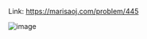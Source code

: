 Link: https://marisaoj.com/problem/445

![image](https://github.com/user-attachments/assets/c6f83423-c8be-4399-be51-dd4b55763d35)

